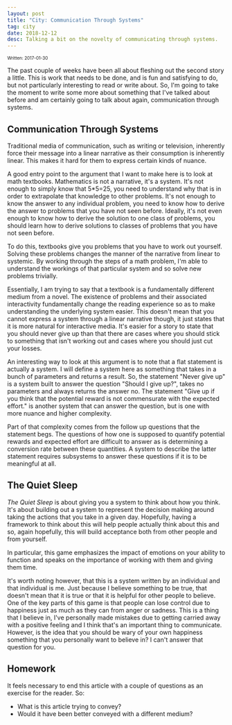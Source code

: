 ```yaml
---
layout: post
title: "City: Communication Through Systems"
tag: city
date: 2018-12-12
desc: Talking a bit on the novelty of communicating through systems.
---
```


<p style="font-size:10px">Written: 2017-01-30


The past couple of weeks have been all about fleshing out the second story a little. This is work that needs to be done, and is fun and satisfying to do, but not particularly interesting to read or write about. So, I'm going to take the moment to write some more about something that I've talked about before and am certainly going to talk about again, communication through systems.

## Communication Through Systems

Traditional media of communication, such as writing or television, inherently force their message into a linear narrative as their consumption is inherently linear. This makes it hard for them to express certain kinds of nuance.


A good entry point to the argument that I want to make here is to look at math textbooks. Mathematics is not a narrative, it's a system. It's not enough to simply know that 5*5=25, you need to understand why that is in order to extrapolate that knowledge to other problems. It's not enough to know the answer to any individual problem, you need to know how to derive the answer to problems that you have not seen before. Ideally, it's not even enough to know how to derive the solution to one class of problems, you should learn how to derive solutions to classes of problems that you have not seen before.


To do this, textbooks give you problems that you have to work out yourself. Solving these problems changes the manner of the narrative from linear to systemic. By working through the steps of a math problem, I'm able to understand the workings of that particular system and so solve new problems trivially.


Essentially, I am trying to say that a textbook is a fundamentally different medium from a novel. The existence of problems and their associated interactivity fundamentally change the reading experience so as to make understanding the underlying system easier. This doesn't mean that you cannot express a system through a linear narrative though, it just states that it is more natural for interactive media. It's easier for a story to state that you should never give up than that there are cases where you should stick to something that isn't working out and cases where you should just cut your losses.


An interesting way to look at this argument is to note that a flat statement is actually a system. I will define a system here as something that takes in a bunch of parameters and returns a result. So, the statement "Never give up" is a system built to answer the question "Should I give up?", takes no parameters and always returns the answer no. The statement "Give up if you think that the potential reward is not commensurate with the expected effort." is another system that can answer the question, but is one with more nuance and higher complexity.


Part of that complexity comes from the follow up questions that the statement begs. The questions of how one is supposed to quantify potential rewards and expected effort are difficult to answer as is determining a conversion rate between these quantities. A system to describe the latter statement requires subsystems to answer these questions if it is to be meaningful at all.

## The Quiet Sleep

*The Quiet Sleep* is about giving you a system to think about how you think. It's about building out a system to represent the decision making around taking the actions that you take in a given day. Hopefully, having a framework to think about this will help people actually think about this and so, again hopefully, this will build acceptance both from other people and from yourself.


In particular, this game emphasizes the impact of emotions on your ability to function and speaks on the importance of working with them and giving them time.


It's worth noting however, that this is a system written by an individual and that individual is me. Just because I believe something to be true, that doesn't mean that it is true or that it is helpful for other people to believe. One of the key parts of this game is that people can lose control due to happiness just as much as they can from anger or sadness. This is a thing that I believe in, I've personally made mistakes due to getting carried away with a positive feeling and I think that's an important thing to communicate. However, is the idea that you should be wary of your own happiness something that you personally want to believe in? I can't answer that question for you.

## Homework

It feels necessary to end this article with a couple of questions as an exercise for the reader. So:
- What is this article trying to convey?
- Would it have been better conveyed with a different medium?



